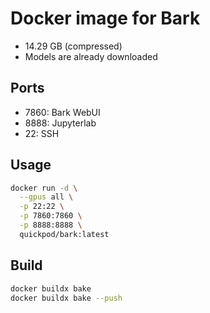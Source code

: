 # Docker image for Bark
- 14.29 GB (compressed)
- Models are already downloaded

## Ports

- 7860: Bark WebUI
- 8888: Jupyterlab
- 22: SSH

## Usage

```bash
docker run -d \
  --gpus all \
  -p 22:22 \
  -p 7860:7860 \
  -p 8888:8888 \
  quickpod/bark:latest
```

## Build

```bash
docker buildx bake
docker buildx bake --push
```